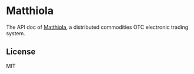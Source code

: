 # Matthiola

The API doc of [Matthiola](https://github.com/project-matthiola), a distributed commodities OTC electronic trading system.

## License

MIT